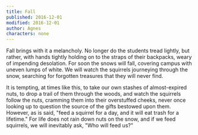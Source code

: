 ```yaml
---
title: Fall
published: 2016-12-01
modified: 2016-12-01
author: Agnes
characters: none
---
```


Fall brings with it a melancholy. No longer do the students tread lightly, but rather, with hands tightly holding on to the straps of their backpacks, weary of impending desolation. For soon the snows will fall, covering campus with uneven lumps of white. We will watch the squirrels journeying through the snow, searching for forgotten treasures that they will never find. 

<!--more-->

It is tempting, at times like this, to take our own stashes of almost-expired nuts, to drop a trail of them through the woods, and watch the squirrels follow the nuts, cramming them into their overstuffed cheeks, never once looking up to question the source of the gifts bestowed upon them. However, as is said, "feed a squirrel for a day, and it will eat trash for a lifetime." For life does not rain down nuts on the snow, and if we feed squirrels, we will inevitably ask, "Who will feed us?"
